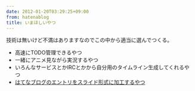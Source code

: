 ```yaml
---
date: 2012-01-20T03:29:25+09:00
from: hatenablog
title: いまほしいやつ
---
```


<p>技術は無いけど不満はありますなのでこの中から適当に選んでつくる。</p>

<ul>
<li>高速にTODO管理できるやつ</li>
<li>一緒にアニメ見ながら実況するやつ</li>
<li>いろんなサービスとかIRCとかから自分用のタイムライン生成してくれるやつ</li>
<li><a href="http://r7kamura.hatenablog.com/entry/2012/01/22/035319">はてなブログのエントリをスライド形式に加工するやつ</a></li>
</ul>

